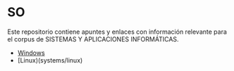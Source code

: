 # SO

Este repositorio contiene apuntes y enlaces con información relevante para el corpus de SISTEMAS Y APLICACIONES INFORMÁTICAS.

- [Windows](systems/windows)
- [Linux)(systems/linux)
